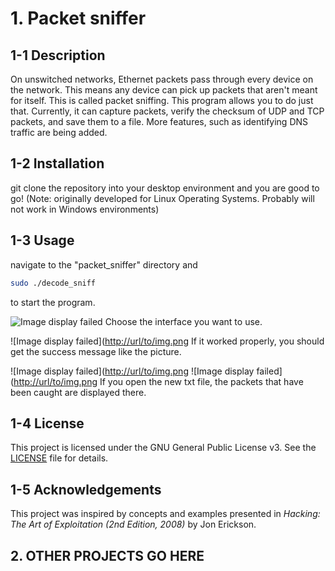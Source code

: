 # 1. Packet sniffer
## 1-1 Description
On unswitched networks, Ethernet packets pass through every device on the network. This means any device can pick up packets that aren't meant for itself. This is called packet sniffing. This program allows you to do just that. 
Currently, it can capture packets, verify the checksum of UDP and TCP packets, and save them to a file. More features, such as identifying DNS traffic are being added.

## 1-2 Installation
git clone the repository into your desktop environment and you are good to go!
(Note: originally developed for Linux Operating Systems. Probably will not work in Windows environments)

## 1-3 Usage
navigate to the "packet_sniffer" directory and 
```bash 
sudo ./decode_sniff
```
to start the program. 

![Image display failed](https://github.com/DeceptiveRat/opensourceSW_Term_Project/edit/main/packet_sniffer/chooseInterface.png?raw=true)
Choose the interface you want to use.

![Image display failed]([http://url/to/img.png](https://github.com/DeceptiveRat/opensourceSW_Term_Project/edit/main/packet_sniffer/successMessage.png?raw=true)
If it worked properly, you should get the success message like the picture.

![Image display failed]([http://url/to/img.png](https://github.com/DeceptiveRat/opensourceSW_Term_Project/edit/main/packet_sniffer/result.png?raw=true)
![Image display failed]([http://url/to/img.png](https://github.com/DeceptiveRat/opensourceSW_Term_Project/edit/main/packet_sniffer/packet.png?raw=true)
If you open the new txt file, the packets that have been caught are displayed there.

## 1-4 License 
This project is licensed under the GNU General Public License v3. See the [LICENSE](packet_sniffer/LICENSE) file for details.

## 1-5 Acknowledgements
This project was inspired by concepts and examples presented in *Hacking: The Art of Exploitation (2nd Edition, 2008)* by Jon Erickson. 

## 2. OTHER PROJECTS GO HERE

